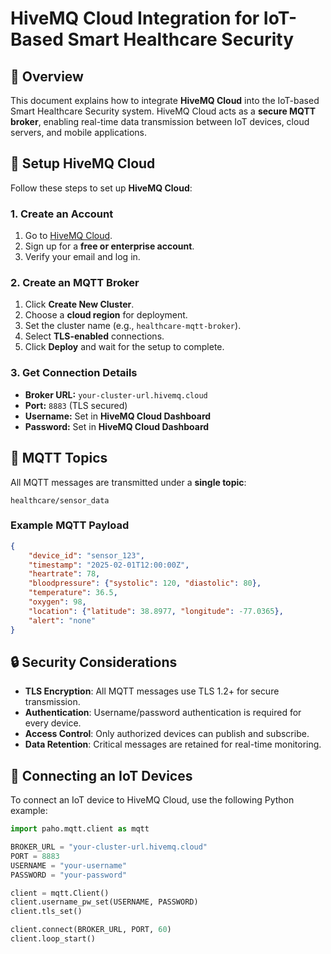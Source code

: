 # HiveMQ Cloud Integration for IoT-Based Smart Healthcare Security

## 📌 Overview
This document explains how to integrate **HiveMQ Cloud** into the IoT-based Smart Healthcare Security system. HiveMQ Cloud acts as a **secure MQTT broker**, enabling real-time data transmission between IoT devices, cloud servers, and mobile applications.

## 🔧 Setup HiveMQ Cloud
Follow these steps to set up **HiveMQ Cloud**:

### **1. Create an Account**
1. Go to [HiveMQ Cloud](https://www.hivemq.com/cloud/).
2. Sign up for a **free or enterprise account**.
3. Verify your email and log in.

### **2. Create an MQTT Broker**
1. Click **Create New Cluster**.
2. Choose a **cloud region** for deployment.
3. Set the cluster name (e.g., `healthcare-mqtt-broker`).
4. Select **TLS-enabled** connections.
5. Click **Deploy** and wait for the setup to complete.

### **3. Get Connection Details**
- **Broker URL:** `your-cluster-url.hivemq.cloud`
- **Port:** `8883` (TLS secured)
- **Username:** Set in **HiveMQ Cloud Dashboard**
- **Password:** Set in **HiveMQ Cloud Dashboard**

## 📡 MQTT Topics
All MQTT messages are transmitted under a **single topic**:
```
healthcare/sensor_data
```

### **Example MQTT Payload**
```json
{
    "device_id": "sensor_123",
    "timestamp": "2025-02-01T12:00:00Z",
    "heartrate": 78,
    "bloodpressure": {"systolic": 120, "diastolic": 80},
    "temperature": 36.5,
    "oxygen": 98,
    "location": {"latitude": 38.8977, "longitude": -77.0365},
    "alert": "none"
}
```

## 🔒 Security Considerations
- **TLS Encryption**: All MQTT messages use TLS 1.2+ for secure transmission.
- **Authentication**: Username/password authentication is required for every device.
- **Access Control**: Only authorized devices can publish and subscribe.
- **Data Retention**: Critical messages are retained for real-time monitoring.

## 🚀 Connecting an IoT Devices
To connect an IoT device to HiveMQ Cloud, use the following Python example:
```python
import paho.mqtt.client as mqtt

BROKER_URL = "your-cluster-url.hivemq.cloud"
PORT = 8883
USERNAME = "your-username"
PASSWORD = "your-password"

client = mqtt.Client()
client.username_pw_set(USERNAME, PASSWORD)
client.tls_set()

client.connect(BROKER_URL, PORT, 60)
client.loop_start()
```
